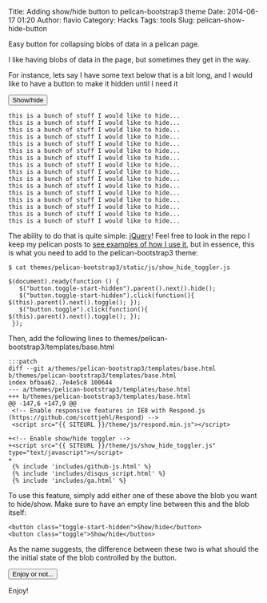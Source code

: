 Title: Adding show/hide button to pelican-bootstrap3 theme
Date: 2014-06-17 01:20
Author: flavio
Category: Hacks
Tags: tools
Slug: pelican-show-hide-button

Easy button for collapsing blobs of data in a pelican page.

<!--more-->

I like having blobs of data in the page, but sometimes they get in the way.

For instance, lets say I have some text below that is a bit long, and I would like
to have a button to make it hidden until I need it

<button class="toggle-start-hidden">Show/hide</button>

    this is a bunch of stuff I would like to hide...
    this is a bunch of stuff I would like to hide...
    this is a bunch of stuff I would like to hide...
    this is a bunch of stuff I would like to hide...
    this is a bunch of stuff I would like to hide...
    this is a bunch of stuff I would like to hide...
    this is a bunch of stuff I would like to hide...
    this is a bunch of stuff I would like to hide...
    this is a bunch of stuff I would like to hide...
    this is a bunch of stuff I would like to hide...
    this is a bunch of stuff I would like to hide...
    this is a bunch of stuff I would like to hide...
    this is a bunch of stuff I would like to hide...
    this is a bunch of stuff I would like to hide...
    this is a bunch of stuff I would like to hide...
    this is a bunch of stuff I would like to hide...


The ability to do that is quite simple: [jQuery][1]! Feel free to look in the repo
I keep my pelican posts to [see examples of how I use it][2], but in essence, this
is what you need to add to the pelican-bootstrap3 theme:

    $ cat themes/pelican-bootstrap3/static/js/show_hide_toggler.js
    
    $(document).ready(function () {
       $("button.toggle-start-hidden").parent().next().hide();
       $("button.toggle-start-hidden").click(function(){ $(this).parent().next().toggle(); });
       $("button.toggle").click(function(){ $(this).parent().next().toggle(); });
     });

Then, add the following lines to themes/pelican-bootstrap3/templates/base.html

    :::patch
    diff --git a/themes/pelican-bootstrap3/templates/base.html b/themes/pelican-bootstrap3/templates/base.html
    index bfbaa62..7e4e5c8 100644
    --- a/themes/pelican-bootstrap3/templates/base.html
    +++ b/themes/pelican-bootstrap3/templates/base.html
    @@ -147,6 +147,9 @@
     <!-- Enable responsive features in IE8 with Respond.js (https://github.com/scottjehl/Respond) -->
     <script src="{{ SITEURL }}/theme/js/respond.min.js"></script>
     
    +<!-- Enable show/hide toggler -->
    +<script src="{{ SITEURL }}/theme/js/show_hide_toggler.js" type="text/javascript"></script>
    +
     {% include 'includes/github-js.html' %}
     {% include 'includes/disqus_script.html' %}
     {% include 'includes/ga.html' %}

To use this feature, simply add either one of these above the blob you want to hide/show.
Make sure to have an empty line between this and the blob itself:

    <button class="toggle-start-hidden">Show/hide</button>
    <button class="toggle">Show/hide</button>

As the name suggests, the difference between these two is what should the the initial state of the
blob controlled by the button.

<button class="toggle">Enjoy or not...</button>

Enjoy!

  [1]: http://jquery.com/
  [2]: https://raw.githubusercontent.com/flavio-fernandes/pelican-blog/master/content/work/openstack-experiment1.md

